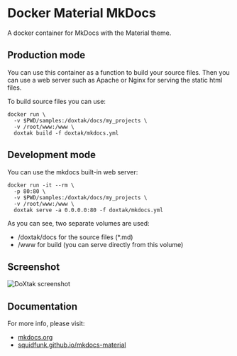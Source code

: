 # Docker Material MkDocs
A docker container for MkDocs with the Material theme.

## Production mode

You can use this container as a function to build your source files.
Then you can use a web server such as Apache or Nginx for serving
the static html files.

To build source files you can use:

``` console
docker run \
  -v $PWD/samples:/doxtak/docs/my_projects \
  -v /root/www:/www \
  doxtak build -f doxtak/mkdocs.yml
```

## Development mode

You can use the mkdocs built-in web server:

``` console
docker run -it --rm \
  -p 80:80 \
  -v $PWD/samples:/doxtak/docs/my_projects \
  -v /root/www:/www \
  doxtak serve -a 0.0.0.0:80 -f doxtak/mkdocs.yml
```

As you can see, two separate volumes are used:

* /doxtak/docs for the source files (*.md)
* /www for build (you can serve directly from this volume)

## Screenshot

![DoXtak screenshot](https://i.imgur.com/TcKW1Da.png "DoXtak screenshot")

## Documentation

For more info, please visit:

* [mkdocs.org](https://www.mkdocs.org/)
* [squidfunk.github.io/mkdocs-material](https://squidfunk.github.io/mkdocs-material/)
